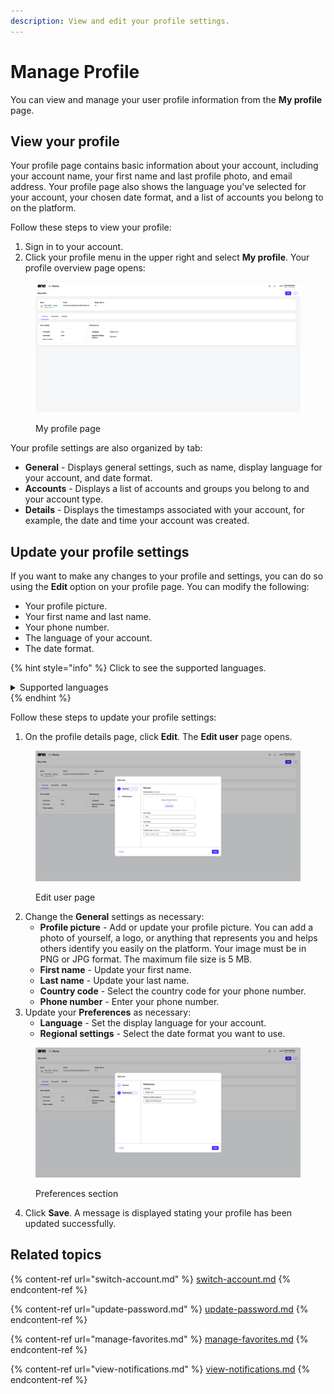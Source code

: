 ```yaml
---
description: View and edit your profile settings.
---
```


# Manage Profile

You can view and manage your user profile information from the **My profile** page.&#x20;

## View your profile <a href="#access-your-profile" id="access-your-profile"></a>

Your profile page contains basic information about your account, including your account name, your first name and last profile photo, and email address. Your profile page also shows the language you've selected for your account, your chosen date format, and a list of accounts you belong to on the platform.&#x20;

Follow these steps to view your profile:

1. Sign in to your account.
2. Click your profile menu in the upper right and select **My profile**. Your profile overview page opens:

<figure><img src="../../../.gitbook/assets/image (471).png" alt=""><figcaption><p>My profile page</p></figcaption></figure>

Your profile settings are also organized by tab:

* **General** - Displays general settings, such as name, display language for your account, and date format.
* **Accounts** - Displays a list of accounts and groups you belong to and your account type.
* **Details** - Displays the timestamps associated with your account, for example, the date and time your account was created.

## Update your profile settings <a href="#update-your-profile-settings" id="update-your-profile-settings"></a>

If you want to make any changes to your profile and settings, you can do so using the **Edit** option on your profile page. You can modify the following:

* Your profile picture.
* Your first name and last name.
* Your phone number.&#x20;
* The language of your account.
* The date format.

{% hint style="info" %}
Click to see the supported languages.

<details>

<summary>Supported languages</summary>

* Chinese (Simplified)
* Chinese (Traditional)
* Czech
* Dutch
* English (UK)
* English (US)
* Finnish
* French
* German
* Hungarian
* Italian
* Japanese
* Korean
* Norwegian
* Portuguese
* Polish
* Russian
* Spanish
* Swedish

</details>
{% endhint %}

Follow these steps to update your profile settings:

1. On the profile details page, click **Edit**. The **Edit user** page opens.

<figure><img src="../../../.gitbook/assets/image.png" alt=""><figcaption><p>Edit user page</p></figcaption></figure>

2. Change the **General** settings as necessary:
   * **Profile picture** - Add or update your profile picture. You can add a photo of yourself, a logo, or anything that represents you and helps others identify you easily on the platform. Your image must be in PNG or JPG format. The maximum file size is 5 MB.
   * **First name** - Update your first name.
   * **Last name** - Update your last name.
   * **Country code** - Select the country code for your phone number.
   * **Phone number** - Enter your phone number.
3. Update your **Preferences** as necessary:
   * **Language** - Set the display language for your account.&#x20;
   * **Regional settings** - Select the date format you want to use.

<figure><img src="../../../.gitbook/assets/image (1).png" alt=""><figcaption><p>Preferences section</p></figcaption></figure>

4. Click **Save**. A message is displayed stating your profile has been updated successfully.

## Related topics

{% content-ref url="switch-account.md" %}
[switch-account.md](switch-account.md)
{% endcontent-ref %}

{% content-ref url="update-password.md" %}
[update-password.md](update-password.md)
{% endcontent-ref %}

{% content-ref url="manage-favorites.md" %}
[manage-favorites.md](manage-favorites.md)
{% endcontent-ref %}

{% content-ref url="view-notifications.md" %}
[view-notifications.md](view-notifications.md)
{% endcontent-ref %}
